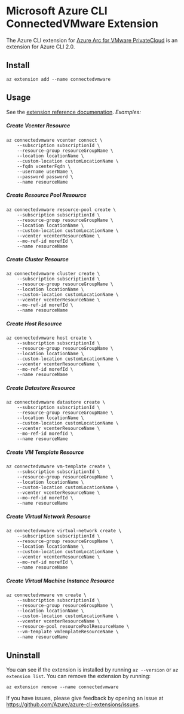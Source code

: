 # Microsoft Azure CLI ConnectedVMware Extension

The Azure CLI extension for [Azure Arc for VMware PrivateCloud](https://github.com/Azure/azure-arc-enabled-vmware-vsphere-preview/blob/main/docs/overview.md) is an extension for Azure CLI 2.0.

## Install

```
az extension add --name connectedvmware
```

## Usage

See the [extension reference documenation](https://github.com/Azure/azure-arc-enabled-vmware-vsphere-preview/blob/main/docs/overview.md).
_Examples:_

##### Create Vcenter Resource

```
az connectedvmware vcenter connect \
    --subscription subscriptionId \
    --resource-group resourceGroupName \
    --location locationName \
    --custom-location customLocationName \
    --fqdn vcenterFqdn \
    --username userName \
    --password password \
    --name resourceName
```

##### Create Resource Pool Resource

```
az connectedvmware resource-pool create \
    --subscription subscriptionId \
    --resource-group resourceGroupName \
    --location locationName \
    --custom-location customLocationName \
    --vcenter vcenterResourceName \
    --mo-ref-id morefId \
    --name resourceName
```

##### Create Cluster Resource

```
az connectedvmware cluster create \
    --subscription subscriptionId \
    --resource-group resourceGroupName \
    --location locationName \
    --custom-location customLocationName \
    --vcenter vcenterResourceName \
    --mo-ref-id morefId \
    --name resourceName
```

##### Create Host Resource

```
az connectedvmware host create \
    --subscription subscriptionId \
    --resource-group resourceGroupName \
    --location locationName \
    --custom-location customLocationName \
    --vcenter vcenterResourceName \
    --mo-ref-id morefId \
    --name resourceName
```

##### Create Datastore Resource

```
az connectedvmware datastore create \
    --subscription subscriptionId \
    --resource-group resourceGroupName \
    --location locationName \
    --custom-location customLocationName \
    --vcenter vcenterResourceName \
    --mo-ref-id morefId \
    --name resourceName
```

##### Create VM Template Resource

```
az connectedvmware vm-template create \
    --subscription subscriptionId \
    --resource-group resourceGroupName \
    --location locationName \
    --custom-location customLocationName \
    --vcenter vcenterResourceName \
    --mo-ref-id morefId \
    --name resourceName
```

##### Create Virtual Network Resource

```
az connectedvmware virtual-network create \
    --subscription subscriptionId \
    --resource-group resourceGroupName \
    --location locationName \
    --custom-location customLocationName \
    --vcenter vcenterResourceName \
    --mo-ref-id morefId \
    --name resourceName
```

##### Create Virtual Machine Instance Resource

```
az connectedvmware vm create \
    --subscription subscriptionId \
    --resource-group resourceGroupName \
    --location locationName \
    --custom-location customLocationName \
    --vcenter vcenterResourceName \
    --resource-pool resourcePoolResourceName \
    --vm-template vmTemplateResourceName \
    --name resourceName
```

## Uninstall

You can see if the extension is installed by running `az --version` or `az extension list`. You can remove the extension by running:

```
az extension remove --name connectedvmware
```

If you have issues, please give feedback by opening an issue at https://github.com/Azure/azure-cli-extensions/issues.
